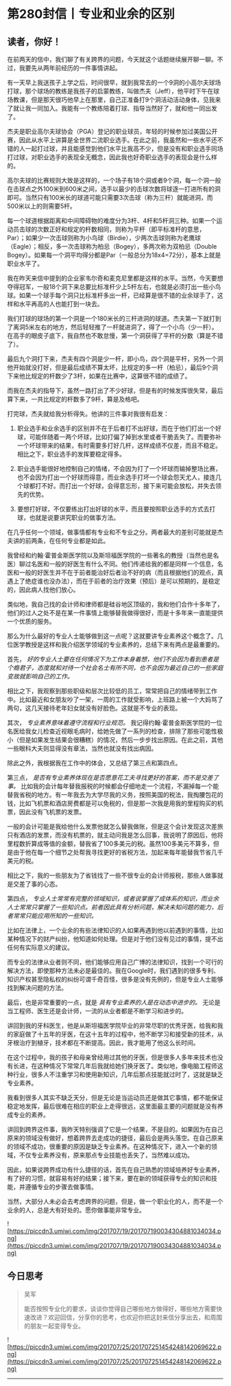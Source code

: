 # 第280封信丨专业和业余的区别

## 读者，你好！

在前两天的信中，我们聊了有关跨界的问题，今天就这个话题继续展开聊一聊。不过，我要先从两年前经历的一件事情讲起。

有一天早上我送孩子上学之后，时间很早，就到我常去的一个9洞的小高尔夫球场打球，那个球场的教练是我孩子的启蒙教练，叫做杰夫（Jeff），他平时下午在球场教课，但是那天很巧他早上在那里，自己正准备打9个洞活动活动身体，见我来了就让我一同加入。我能有一个教练陪着打球、指导当然好了，就和他一同出发了。

杰夫是职业高尔夫球协会（PGA）登记的职业球员，年轻的时候参加过美国公开赛，因此从水平上讲算是全世界二流职业选手。在此之前，我虽然和一些水平还不错的人一起打过球，并且能感觉到他们水平比我高不少，但是没有和职业选手同场打过球，对职业选手的表现全无概念，因此我也好奇职业选手的表现会是什么样的。

高尔夫球的比赛规则大致是这样的，一个场子有18个洞或者9个洞，每一个洞一般在击球点之外100米到600米之间，选手以最少的击球次数将球逐一打进所有的洞即可。当然只有100米长的球道可能只需要3次击球（称为三杆）就能进洞，而500米以上的则需要5杆。

每一个球道根据距离和中间障碍物的难度分为3杆、4杆和5杆洞三种。如果一个运动员击球的次数正好和规定的杆数相同，则称为平杆（即平标准杆的意思，Par）；如果少一次击球则称为小鸟球（Birdie），少两次击球则称为老鹰球（Eagle）；相反，多一次击球称为柏忌（Bogey），多两次称为双柏忌（Double Bogey）。如果每一个洞平均得分都是Par（一般总分为18x4=72分），基本上就是职业水平了。

我在昨天来信中提到的企业家韦尔奇和麦克尼里都是这样的水平。当然，今天要想夺得冠军，一般18个洞下来总要比标准杆少上5杆左右，也就是必须打出一些小鸟球。如果一个球手每个洞只比标准杆多出一杆，已经算是很不错的业余球手了，这样和水平再高的人也能打到一块去。

我们打球的球场的第一个洞是一个180米长的三杆进洞的球道。杰夫第一下就打到了离洞5米左右的地方，然后轻轻推了一杆就进洞了，得了一个小鸟（少一杆）。在高手的眼皮子底下，我自然也不敢怠慢，第一个洞获得了平杆的分数（算是不错了）。

最后九个洞打下来，杰夫有四个洞是少一杆，即小鸟，四个洞是平杆，另外一个洞他开始就没打好，但是最后成绩不算太坏，比规定的多一杆（柏忌），最后9个洞下来他比规定的杆数少了3杆，如果在比赛中，这算很不错的成绩了。

而我在杰夫的指导下，虽然一路打出了不少好球，但是有的时候发挥很失常，最后算下来，一共比规定的杆数多了9杆，算是及格吧。

打完球，杰夫就给我分析得失。他讲的三件事对我很有启发：

1. 职业选手和业余选手的区别并不在于后者打不出好球，而在于他们打出一个好球，可能伴随着一两个坏球，比如打偏了掉到水里或者干脆丢失了。而要弥补一个坏球带来的结果，有时需要多打好几杆，这样成绩不仅差，而且不稳定。相比之下，职业选手的发挥要稳定得多。

2. 职业选手能很好地控制自己的情绪，不会因为打了一个坏球而输掉整场比赛，也不会因为打出一个好球而得意，而业余选手打坏一个球会怨天尤人，接连几个球都打不好。而打出一个好球，会得意忘形，接下来可能会放松，并失去领先的优势。

3. 要想打好球，不仅要练出打出好球的水平，而且要按照职业选手的方式去打球，也就是说要讲究职业的做事方法。

在几乎任何一个领域，做事情都有专业和不专业之分。两者最大的差别可能就是杰夫讲的前两条，在任何专业都是如此。

我曾经和约翰·霍普金斯医学院以及斯坦福医学院的一些著名的教授（当然也是名医）聊过名医和一般的好医生有什么不同。他们传递给我的都是同样一个信息，名医和一般的好医生并不在于前者能治好后者治不好的病（而且根据他们的观点，真遇上了绝症谁也没办法），而在于前者的治疗效果（预后）是可以预期的，是稳定的，因此病人找他们放心。

类似地，我自己找的会计师和律师都是硅谷地区顶级的，我和他们合作十多年了，他们的过人之处不是在某一件事情上能够替我做得很好，而是十多年来一直能提供一个优质的服务。

那么为什么最好的专业人士能够做到这一点呢？这就要讲专业素养这个概念了。几位医学教授是这样和我介绍医学领域的专业素养的，总结下来有两点是最重要的。

首先， *好的专业人士要在任何情况下为工作本身着想，他们不会因为看到患者是个瘾君子，态度就和对待一个社会名士有所不同，也不会因为最近自己的一些家庭变故就影响自己的工作。*

相比之下，我观察到那些职级和层次比较低的员工，常常把自己的情绪带到工作中。比如最近和女朋友吵了一架，一周的工作就受影响，上班路上被一个大妈骂了两句，这几天接待老年妇女就没有好脸色。这就是不专业的表现。

其次， *专业素养意味着遵守流程和行业规范。* 我记得约翰·霍普金斯医学院的一位名医给我女儿检查近视眼毛病时，给她先做了一系列的检查，排除了那些可能性极小（但是如果发生结果会很糟糕）的情况，然后一步步找出原因。在此之前，其他一些眼科大夫则显得没有章法，当然也就没有找出病因。

除此之外，我根据我在工作中的体会，又总结了第三点和第四点。

第三点， *是否有专业素养体现在是否愿意花工夫寻找更好的答案，而不是交差了事。* 比如我的会计每年替我报税的时候都会仔细地走一个流程，不漏掉每一个能替我省税的地方。有一年我去为大学尽我的义务，按照美国的税法，我掏腰包花的钱，比如飞机票和酒店房费都是可以免税的，但是那一次我是用我的里程购买的机票，因此没有飞机票的发票。

一般的会计可能是我给他什么发票他就怎么替我做账，但是这个会计发现这次差旅只有酒店的发票，而没有机票的，就主动问我是怎么回事，我说明了原因后，他将里程数折算成等值的金额，替我省了100多美元的税。虽然100多美元不算多，但是由于他在每一个细节之处帮我寻找更好的省税方法，加起来每年能替我节省几千美元的税。

相比之下，我的一些朋友为了省钱找了一些不很专业的会计师报税，那些人做事就是交差了事的心态。

第四点， *专业人士常常有完整的领域知识，或者说掌握了成体系的知识，而业余人士常常只掌握了一些知识点。前者因此具有分析问题，解决未知问题的能力，后者常常只能应用所知的一些知识。*

比如在法律上，一个业余的有些法律知识的人如果再遇到他以前遇到的事情，比如某种情况下的财产纠纷，他知道如何处理。但是对于他们没有见过的事情，提不出任何有实际意义的建议。

而专业的法律从业者则不同，他们能够应用自己广博的法律知识，找到一个可行的解决方法，即使那种方法未必是最佳的。我在Google时，我们遇到的很多专利、知识产权甚至隐私权的纠纷可谓千奇百怪，很多是没有先例的，但是专业人士能够找到解决问题的方法。

最后，也是非常重要的一点，就是 *具有专业素养的人是在动态中进步的。* 无论是当工程师、医生还是会计师，一流的从业者都是不断学习和进步的。

讲回到我的牙科医生，他是从斯坦福医学院毕业的非常尽职的优秀牙医，给我和我的家庭做了十五年的牙医，在这十五年的过程中，他不断学习和接受新的技术，从牙根治疗到植牙，技术都在不断提高。因此，我才能用了他这么长时间。

在这个过程中，我的孩子和母亲曾经用过其他的牙医，但是很多人多年来技术也没有长进，在这种情况下常常几年后我就给她们换牙医了。类似地，像电脑工程师这种行业，很多人不注重学习和使用新知识，几年后那点技能就过时了，这就是缺乏专业素养。

我看到很多人其实不缺乏天分，但是无论是当运动员还是做其它事情，都不能保证稳定地发挥，最后很难在相应的职业上走得很远，这里面最主要的问题就是没有养成专业的素养。

讲回到跨界这件事，我昨天特别强调了它是一个结果，不是目的。如果因为在自己原来的领域没有做好，想着跨界去走成功的捷径，最后会是两头落空。在自己原来的领域不成功，很重要的原因是缺乏专业素养。在这种情况下，进入一个新的领域，不仅专业素养没有，原来那点专业技能也丢失了，当然难以成功。

因此，如果说跨界成功有什么捷径的话，首先在自己熟悉的领域培养好专业素养，有了好的习惯，就容易有好的结果；接下来，要在新的领域获得专业的知识和技能，并遵循专业的步骤去做事情。

当然，大部分人未必会去考虑跨界的问题，但是，做一个职业化的人，而不是一个业余的人，总是大有好处的。愿你做事能非常专业。

![https://piccdn3.umiwi.com/img/201707/19/201707190034304881034034.png](https://piccdn3.umiwi.com/img/201707/19/201707190034304881034034.png)

## 今日思考

> 吴军
> 
> 能否按照专业化的要求，谈谈你觉得自己哪些地方做得好，哪些地方需要快速改进？欢迎回信，分享你的思考，也欢迎你把这封来信分享出去，和周围的朋友一起变得专业。

![https://piccdn3.umiwi.com/img/201707/25/201707251454248142069622.png](https://piccdn3.umiwi.com/img/201707/25/201707251454248142069622.png)

---

